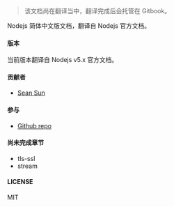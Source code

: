 > 该文档尚在翻译当中，翻译完成后会托管在 Gitbook。

Nodejs 简体中文版文档，翻译自 Nodejs 官方文档。

#### 版本

当前版本翻译自 Nodejs v5.x 官方文档。

#### 贡献者

- [Sean Sun](http://pinggod.com)

#### 参与

- [Github repo](https://github.com/pinggod/node-doc)

#### 尚未完成章节

- tls-ssl
- stream

#### LICENSE

MIT